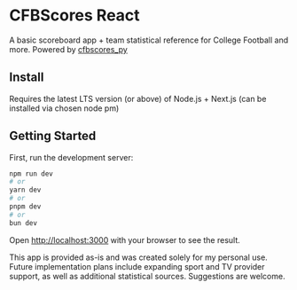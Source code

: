 # CFBScores React

A basic scoreboard app + team statistical reference for College Football and more. Powered by [cfbscores_py](https://github.com/npoet/cfbscores_py)

## Install
Requires the latest LTS version (or above) of Node.js + Next.js (can be installed via chosen node pm)

## Getting Started

First, run the development server:

```bash
npm run dev
# or
yarn dev
# or
pnpm dev
# or
bun dev
```

Open [http://localhost:3000](http://localhost:3000) with your browser to see the result.

This app is provided as-is and was created solely for my personal use. Future implementation plans include expanding sport and TV provider support, as well as additional statistical sources. Suggestions are welcome.